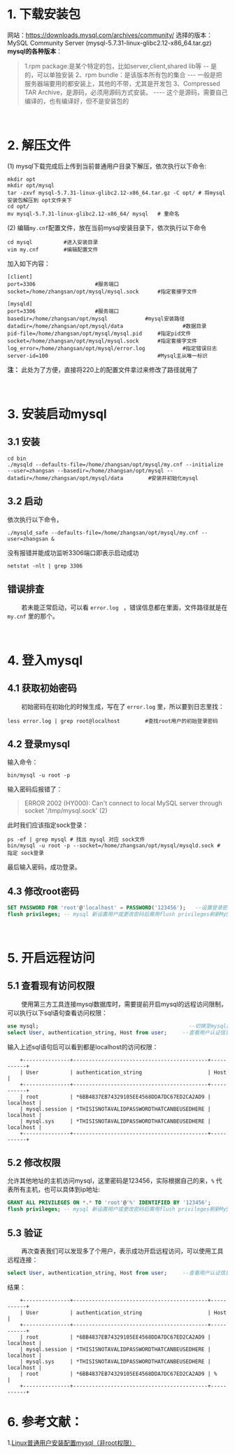 # 1. 下载安装包
网站：<https://downloads.mysql.com/archives/community/>
选择的版本：MySQL Community Server (mysql-5.7.31-linux-glibc2.12-x86_64.tar.gz)
**mysql的各种版本**：
> 1.rpm package:是某个特定的包，比如server,client,shared lib等  -- 是的，可以单独安装
  2、rpm bundle：是该版本所有包的集合                           --- 一般是把服务器端要用的都安装上，其他的不带，尤其是开发包
  3、Compressed TAR Archive，是源码，必须用源码方式安装。       ----  这个是源码，需要自己编译的，也有编译好，但不是安装包的



&emsp;
# 2. 解压文件
(1) mysql下载完成后上传到当前普通用户目录下解压，依次执行以下命令:
```shell
mkdir opt
mkdir opt/mysql
tar -zxvf mysql-5.7.31-linux-glibc2.12-x86_64.tar.gz -C opt/ # 将mysql安装包解压到 opt文件夹下
cd opt/
mv mysql-5.7.31-linux-glibc2.12-x86_64/ mysql   # 重命名
```
(2) 编辑`my.cnf`配置文件，放在当前mysql安装目录下，依次执行以下命令
```shell
cd mysql	      #进入安装目录
vim my.cnf	      #编辑配置文件
```
加入如下内容：
```shell
[client]
port=3306					#服务端口
socket=/home/zhangsan/opt/mysql/mysql.sock		#指定套接字文件

[mysqld]
port=3306					#服务端口
basedir=/home/zhangsan/opt/mysql			#mysql安装路径
datadir=/home/zhangsan/opt/mysql/data                   #数据目录
pid-file=/home/zhangsan/opt/mysql/mysql.pid		#指定pid文件
socket=/home/zhangsan/opt/mysql/mysql.sock		#指定套接字文件
log_error=/home/zhangsan/opt/mysql/error.log            #指定错误日志
server-id=100                                   #Mysql主从唯一标识
```
**注：** 此处为了方便，直接将220上的配置文件拿过来修改了路径就用了


&emsp;
# 3. 安装启动mysql
## 3.1 安装
```shell
cd bin
./mysqld --defaults-file=/home/zhangsan/opt/mysql/my.cnf --initialize --user=zhangsan --basedir=/home/zhangsan/opt/mysql --datadir=/home/zhangsan/opt/mysql/data		#安装并初始化mysql

```
## 3.2 启动
依次执行以下命令，
```shell
./mysqld_safe --defaults-file=/home/zhangsan/opt/mysql/my.cnf --user=zhangsan &
```
没有报错并能成功监听3306端口即表示启动成功
```shell
netstat -nlt | grep 3306
```
## 错误排查
&emsp;&emsp; 若未能正常启动，可以看 `error.log ` ，错误信息都在里面，文件路径就是在 `my.cnf` 里的那个。


&emsp;
# 4. 登入mysql
## 4.1 获取初始密码
&emsp;&emsp; 初始密码在初始化的时候生成，写在了 `error.log` 里，所以要到日志里找：
```shell
less error.log | grep root@localhost		#查找root用户的初始登录密码
```
## 4.2 登录mysql
输入命令：
```shell
bin/mysql -u root -p
```
输入密码后报错了：
> ERROR 2002 (HY000): Can't connect to local MySQL server through socket '/tmp/mysql.sock' (2)

此时我们应该指定sock登录：
```shell
ps -ef | grep mysql # 找出 mysql 对应 sock文件
bin/mysql -u root -p --socket=/home/zhangsan/opt/mysql/mysqld.sock # 指定 sock登录
```
最后输入密码，成功登录。
## 4.3 修改root密码
```sql
SET PASSWORD FOR 'root'@'localhost' = PASSWORD('123456');	--设置登录密码为123456
flush privileges; -- mysql 新设置用户或更改密码后需用flush privileges刷新MySQL的系统权限相关表，否则会出现拒绝访问
```


&emsp;
# 5. 开启远程访问
## 5.1 查看现有访问权限
&emsp;&emsp; 使用第三方工具连接mysql数据库时，需要提前开启mysql的远程访问限制，可以执行以下sql语句查看访问权限：
```sql
use mysql;		                                          --切换至mysql数据库
select User, authentication_string, Host from user;		--查看用户认证信息
```
输入上述sql语句后可以看到都是localhost的访问权限：
```
    +---------------+-------------------------------------------+-----------+
    | User          | authentication_string                     | Host      |
    +---------------+-------------------------------------------+-----------+
    | root          | *6BB4837EB74329105EE4568DDA7DC67ED2CA2AD9 | localhost |
    | mysql.session | *THISISNOTAVALIDPASSWORDTHATCANBEUSEDHERE | localhost |
    | mysql.sys     | *THISISNOTAVALIDPASSWORDTHATCANBEUSEDHERE | localhost |
    +---------------+-------------------------------------------+-----------+
```
## 5.2 修改权限


允许其他地址的主机访问mysql，这里密码是123456，实际根据自己的来，`%` 代表所有主机，也可以具体到ip地址:
```sql
GRANT ALL PRIVILEGES ON *.* TO 'root'@'%' IDENTIFIED BY '123456';
flush privileges; -- mysql 新设置用户或更改密码后需用flush privileges刷新MySQL的系统权限相关表，否则会出现拒绝访问
```


## 5.3 验证
&emsp;&emsp; 再次查表我们可以发现多了个用户，表示成功开启远程访问，可以使用工具远程连接：
```sql		                                          --切换至mysql数据库
select User, authentication_string, Host from user;		--查看用户认证信息
```
结果：
```
    +---------------+-------------------------------------------+-----------+
    | User          | authentication_string                     | Host      |
    +---------------+-------------------------------------------+-----------+
    | root          | *6BB4837EB74329105EE4568DDA7DC67ED2CA2AD9 | localhost |
    | mysql.session | *THISISNOTAVALIDPASSWORDTHATCANBEUSEDHERE | localhost |
    | mysql.sys     | *THISISNOTAVALIDPASSWORDTHATCANBEUSEDHERE | localhost |
    | root          | *6BB4837EB74329105EE4568DDA7DC67ED2CA2AD9 | %         |
    +---------------+-------------------------------------------+-----------+
```



# 6. 参考文献：
1.[Linux普通用户安装配置mysql（非root权限）](https://www.cnblogs.com/chenkx6/p/13366638.html?utm_source=tuicool)